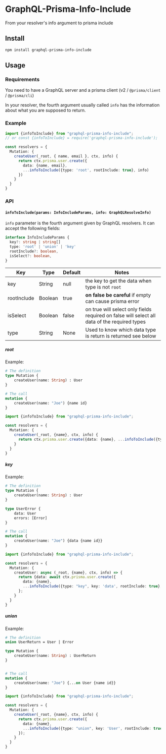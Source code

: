 # GraphQL-Prisma-Info-Include
From your resolver's info argument to prisma include

## Install

```sh
npm install graphql-prisma-info-include
```

## Usage

### Requirements

You need to have a GraphQL server and a prisma client (v2 / `@prisma/client` / `@prisma/cli`)

In your resolver, the fourth argument usually called `info` has the information about what
 you are supposed to return. 

### Example

```ts
import {infoToInclude} from "graphql-prisma-info-include";
// or const {infoToInclude} = require('graphql-prisma-info-include');

const resolvers = {
  Mutation: {
    createUser(_root, { name, email }, ctx, info) {
      return ctx.prisma.user.create({
        data: {name, email},
        ...infoToInclude({type: 'root', rootInclude: true}, info)
      })
    }
  }
}
```

### API

#### `infoToInclude(params: InfoIncludeParams, info: GraphQLResolveInfo)`

`info` parameter is the fourth argument given by GraphQL resolvers. It can accept the following fields:

```ts
interface InfoIncludeParams {
  key?: string | string[]
  type: 'root' | 'union' | 'key'
  rootInclude?: boolean,
  isSelect?: boolean,
}
```

| Key  | Type | Default | Notes |
| ---- | ---- | ------- | ----- |
| key | String | null | the key to get the data when type is not `root` |
| rootInclude | Boolean | true | **on false be careful** if empty can cause prisma error |
| isSelect | Boolean | false | on true will select only fields required on false will select all data of the required types|
| type | String | None | Used to know which data type is return is returned see below |

##### root

Example:
```graphql
# The definition
type Mutation {
    createUser(name: String) : User
}

# The call
mutation {
    createUser(name: "Joe") {name id}
}
```

```ts
import {infoToInclude} from "graphql-prisma-info-include";

const resolvers = {
  Mutation: {
    createUser(_root, {name}, ctx, info) {
      return ctx.prisma.user.create({data: {name}, ...infoToInclude({type: 'root', rootInclude: true}, info)});
    }
  }
}
```

##### key

Example:
```graphql
# The definition
type Mutation {
    createUser(name: String) : User
}

type UserError {
    data: User
    errors: [Error]
}

# The call
mutation {
    createUser(name: "Joe") {data {name id}}
}
```

```ts
import {infoToInclude} from "graphql-prisma-info-include";

const resolvers = {
  Mutation: {
    createUser: async (_root, {name}, ctx, info) => {
      return {data: await ctx.prisma.user.create({
        data: {name},
        ...infoToInclude({type: "key", key: 'data', rootInclude: true}, info)})
      };
    }
  }
}
```

##### union

Example:
```graphql
# The definition
union UserReturn = User | Error

type Mutation {
    createUser(name: String) : UserReturn
}


# The call
mutation {
    createUser(name: "Joe") {...on User {name id}}
}
```

```ts
import {infoToInclude} from "graphql-prisma-info-include";

const resolvers = {
  Mutation: {
    createUser(_root, {name}, ctx, info) {
      return ctx.prisma.user.create({
        data: {name},
        ...infoToInclude({type: "union", key: 'User', rootInclude: true}, info)
      });
    }
  }
}
```
